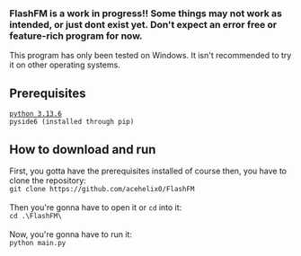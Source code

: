 ﻿### FlashFM is a work in progress!! Some things may not work as intended, or just dont exist yet. Don't expect an error free or feature-rich program for now.


This program has only been tested on Windows. It isn't recommended to try it on other operating systems.

## Prerequisites
[`python 3.13.6`](https://www.python.org/ftp/python/3.13.6/python-3.13.6-amd64.exe)<br>
`pyside6 (installed through pip)`<br>

## How to download and run
First, you gotta have the prerequisites installed of course then, you have to clone the repository:<br>
`git clone https://github.com/acehelix0/FlashFM`<br><br>
Then you're gonna have to open it or `cd` into it:<br>
`cd .\FlashFM\`<br><br>
Now, you're gonna have to run it:<br>
`python main.py`

